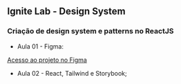 ## Ignite Lab - Design System

### Criação de design system e patterns no ReactJS

* Aula 01 - Figma:

[Acesso ao projeto no Figma](https://www.figma.com/file/V5ehqgbeia936AxTdiZB3T/design-system-ignite-lab?node-id=1%3A182)

* Aula 02 - React, Tailwind e Storybook;

